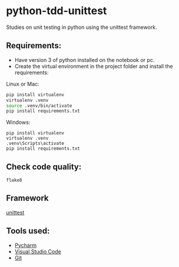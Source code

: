 # python-tdd-unittest

Studies on unit testing in python using the unittest framework.

## Requirements:
- Have version 3 of python installed on the notebook or pc.
- Create the virtual environment in the project folder and install the requirements:

Linux or Mac:

``` bash
pip install virtualenv
virtualenv .venv
source .venv/bin/activate
pip install requirements.txt
```

Windows:

``` console
pip install virtualenv
virtualenv .venv
.venv\Scripts\activate
pip install requirements.txt
```
## Check code quality:
```console
flake8
```


## Framework
[unittest](https://docs.python.org/3/library/unittest.html)

## Tools used:

- [Pycharm](https://www.jetbrains.com/help/pycharm/installation-guide.html)
- [Visual Studio Code](https://code.visualstudio.com/)
- [Git](https://git-scm.com/)
